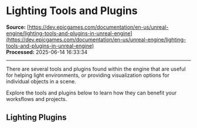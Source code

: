# Lighting Tools and Plugins

**Source:** [https://dev.epicgames.com/documentation/en-us/unreal-engine/lighting-tools-and-plugins-in-unreal-engine](https://dev.epicgames.com/documentation/en-us/unreal-engine/lighting-tools-and-plugins-in-unreal-engine)  
**Processed:** 2025-06-14 16:33:34

---

There are several tools and plugins found within the engine that are useful for helping light environments, or providing visualization options for individual objects in a scene.

Explore the tools and plugins below to learn how they can benefit your worksflows and projects.

## Lighting Plugins